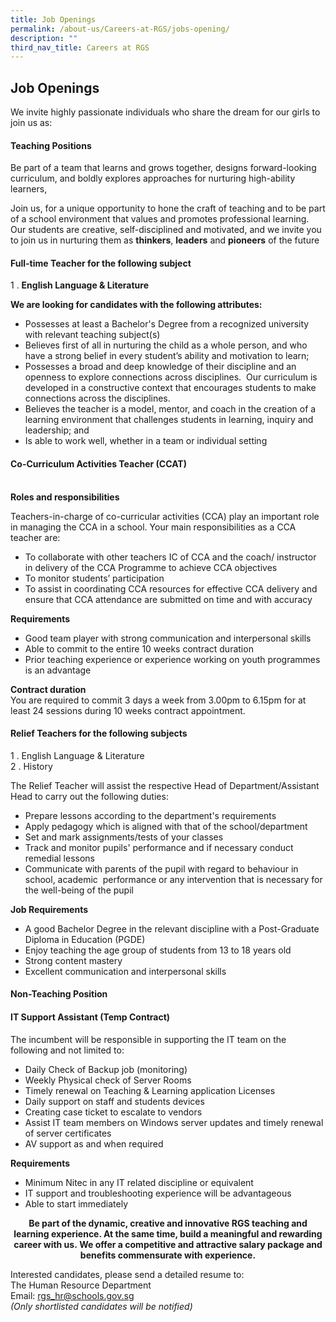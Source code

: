 ```yaml
---
title: Job Openings
permalink: /about-us/Careers-at-RGS/jobs-opening/
description: ""
third_nav_title: Careers at RGS
---
```

## Job Openings

We invite highly passionate individuals who share the dream for our girls to join us as:

#### Teaching Positions

Be part of a team that learns and grows together, designs forward-looking curriculum, and boldly explores approaches for nurturing high-ability learners,  
  
Join us, for a unique opportunity to hone the craft of teaching and to be part of a school environment that values and promotes professional learning. Our students are creative, self-disciplined and motivated, and we invite you to join us in nurturing them as&nbsp;**thinkers**,&nbsp;**leaders**&nbsp;and&nbsp;**pioneers**&nbsp;of the future

#### Full-time Teacher for the following&nbsp;subject

1 \.  **English Language &amp; Literature**

**We are looking for candidates with the following attributes:**

*   Possesses at least a Bachelor's Degree from a recognized university with relevant teaching subject(s)
*   Believes first of all in nurturing the child as a whole person, and who have a strong belief in every student’s ability and motivation to learn;
*   Possesses a broad and deep knowledge of their discipline and an openness to explore connections across disciplines.&nbsp; Our curriculum is developed in a constructive context that encourages students to make connections across the disciplines.&nbsp;
*   Believes the teacher is a model, mentor, and coach in the creation of a learning environment that challenges students in learning, inquiry and leadership; and
*   Is able to work well, whether in a team or individual setting

#### Co-Curriculum Activities Teacher (CCAT)
&nbsp;&nbsp;&nbsp;&nbsp;&nbsp; &nbsp;&nbsp;  
**Roles and responsibilities**

Teachers-in-charge of co-curricular activities (CCA) play an important role in managing the CCA in a school. Your main responsibilities as a CCA teacher are:  

*   To collaborate with other teachers IC of CCA and the coach/ instructor in delivery of the CCA Programme to achieve CCA objectives
*   To monitor students’ participation
*   To assist in coordinating CCA resources for effective CCA delivery and ensure that CCA attendance are submitted on time and with accuracy

**Requirements**  

*   Good team player with strong communication and interpersonal skills
*   Able to commit to the entire 10 weeks contract duration
*   Prior teaching experience or experience working on youth programmes is an advantage

**Contract duration**<br>
You are required to commit 3 days a week from 3.00pm to 6.15pm for at least 24 sessions during 10 weeks contract appointment.

#### Relief Teachers for the following subjects

1 \.  English Language &amp; Literature<br>
2 \.  History

The Relief Teacher will assist the respective Head of Department/Assistant Head to carry out the following duties:  

*   Prepare lessons according to the department's requirements
*   Apply pedagogy which is aligned with that of the school/department
*   Set and mark assignments/tests of your classes
*   Track and monitor pupils' performance and if necessary conduct remedial lessons&nbsp;
*   Communicate with parents of the pupil with regard to behaviour in school, academic&nbsp; performance or any intervention that is necessary for the well-being of the pupil

**Job Requirements**

*   A good Bachelor Degree in the relevant discipline with a Post-Graduate Diploma in Education (PGDE)
*   Enjoy teaching the age group of students from 13 to 18 years old
*   Strong content mastery
*   Excellent communication and interpersonal skills

#### Non-Teaching Position

#### IT Support Assistant (Temp Contract)

The incumbent will be responsible in supporting the IT team on the following and not limited to:

*   Daily Check of Backup job (monitoring)
*   Weekly Physical check of Server Rooms
*   Timely renewal on Teaching &amp; Learning application Licenses
*   Daily support on staff and students devices
*   Creating case ticket to escalate to vendors
*   Assist IT team members on Windows server updates and timely renewal of server certificates
*   AV support as and when required

**Requirements**

*   Minimum Nitec in any IT related discipline or equivalent
*   IT support and troubleshooting experience will be advantageous
*   Able to start immediately

<center><b>Be part of the dynamic, creative and innovative RGS teaching and learning experience. At the same time, build a meaningful and rewarding career with us.&nbsp;We offer a competitive and attractive salary package and benefits commensurate with experience.</b></center>

Interested candidates, please send a detailed resume to: <br>
The Human Resource Department <br>
Email:&nbsp;[rgs\_hr@schools.gov.sg](mailto:rgs_hr@schools.gov.sg) <br>
_(Only shortlisted candidates will be notified)_